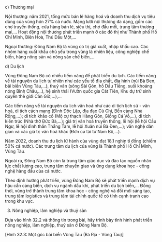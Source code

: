 c) Thương mại

Nội thương: năm 2021, tổng mức bán lẻ hàng hoá và doanh thu dịch vụ tiêu dùng của vùng hơn 27% cả nước. Mạng lưới nội thương đa dạng, gồm các chợ truyền thống, cửa hàng bán lẻ, siêu thị, chợ đầu mối, trung tâm thương mại,... Hoạt động nội thương phát triển mạnh ở các đô thị như Thành phố Hồ Chí Minh, Biên Hoà, Thủ Dầu Một,...

Ngoại thương: Đông Nam Bộ là vùng có trị giá xuất, nhập khẩu cao. Các nhóm hàng xuất khẩu chủ yếu trong vùng là nhiên liệu, công nghiệp chế biến, hàng nông sản và nông sản chế biến,...

d) Du lịch

Vùng Đông Nam Bộ có nhiều tiềm năng để phát triển du lịch. Các tiềm năng về tài nguyên du lịch tự nhiên như các yếu tố địa chất, địa hình (núi Bà Đen, bãi biển Vũng Tàu,...), thuỷ văn (sông Sài Gòn, hồ Dầu Tiếng, suối khoáng nóng Bình Châu,...), hệ sinh thái (Vườn quốc gia Cát Tiên, Khu dự trữ sinh quyển thế giới Cần Giờ,...),...

Các tiềm năng về tài nguyên du lịch văn hoá như các di tích lịch sử - văn hoá, di tích cách mạng (Đình Độc Lập, địa đạo Củ Chi, Bến cảng Nhà Rồng,...); di tích khảo cổ (Mộ cự thạch Hàng Gòn, Giồng Cá Vồ,...), di tích kiến trúc (Nhà thờ Đức Bà,...); giá trị văn hoá truyền thống, lễ hội (lễ hội Cầu Ngư, lễ hội đình thần Thắng Tam, lễ hội Xuân núi Bà Đen,...); văn nghệ dân gian và các giá trị văn hoá khác (Đờn ca tài tử Nam Bộ,...).

Năm 2022, doanh thu du lịch lữ hành của vùng đạt 18,1 nghìn tỉ đồng (chiếm 50% cả nước). Các trung tâm du lịch của vùng là Thành phố Hồ Chí Minh, Vũng Tàu.

Ngoài ra, Đông Nam Bộ còn là trung tâm giáo dục và đào tạo nguồn nhân lực chất lượng cao, trung tâm chuyển giao và ứng dụng khoa học - công nghệ hàng đầu của cả nước.

Theo định hướng phát triển, vùng Đông Nam Bộ sẽ phát triển mạnh dịch vụ hậu cần cảng biển, dịch vụ ngành dầu khí, phát triển du lịch biển,... Đồng thời, vùng trở thành trung tâm khoa học - công nghệ và đổi mới sáng tạo, trung tâm logistics và trung tâm tài chính quốc tế có tính cạnh tranh cao trong khu vực.

3. Nông nghiệp, lâm nghiệp và thuỷ sản

Dựa vào hình 32.2 và thông tin trong bài, hãy trình bày tình hình phát triển nông nghiệp, lâm nghiệp, thuỷ sản ở Đông Nam Bộ.

[Hình 32.3: Một góc bãi biển Vũng Tàu (Bà Rịa - Vũng Tàu)]